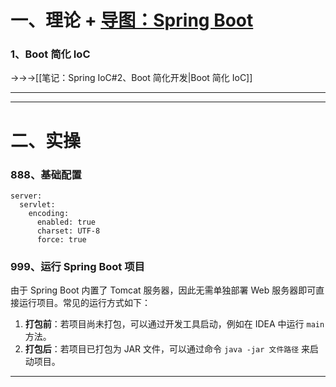 # 一、理论 + [导图：Spring Boot](../5、导图集合/导图：SpringBoot.xmind)

### 1、Boot 简化 IoC
->->->[[笔记：Spring IoC#2、Boot 简化开发|Boot 简化 IoC]]

---




---


# 二、实操

### 888、基础配置
```
server:  
  servlet:  
    encoding:  
      enabled: true  
      charset: UTF-8  
      force: true
```

### 999、运行 Spring Boot 项目

由于 Spring Boot 内置了 Tomcat 服务器，因此无需单独部署 Web 服务器即可直接运行项目。常见的运行方式如下：
1. **打包前**：若项目尚未打包，可以通过开发工具启动，例如在 IDEA 中运行 `main` 方法。
2. **打包后**：若项目已打包为 JAR 文件，可以通过命令 `java -jar 文件路径` 来启动项目。

---


